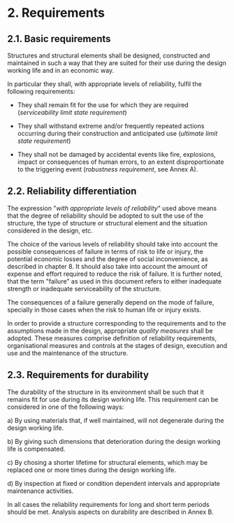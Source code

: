 # 2. Requirements
## 2.1. Basic requirements

 Structures and structural elements shall be designed, constructed and
 maintained in such a way that they are suited for their use during the
 design working life and in an economic way.

 In particular they shall, with appropriate levels of reliability,
 fulfil the following requirements:

-   They shall remain fit for the use for which they are required
    (*serviceability limit state requirement*)

-   They shall withstand extreme and/or frequently repeated actions
    occurring during their construction and anticipated use (*ultimate
    limit state requirement*)

-   They shall not be damaged by accidental events like fire,
    explosions, impact or consequences of human errors, to an extent
    disproportionate to the triggering event (*robustness requirement*,
    see Annex A).

## 2.2. Reliability differentiation

 The expression \"*with appropriate levels of reliability*\" used above
 means that the degree of reliability should be adopted to suit the use
 of the structure, the type of structure or structural element and the
 situation considered in the design, etc.

 The choice of the various levels of reliability should take into
 account the possible consequences of failure in terms of risk to life
 or injury, the potential economic losses and the degree of social
 inconvenience, as described in chapter 8. It should also take into
 account the amount of expense and effort required to reduce the risk
 of failure. It is further noted, that the term "failure" as used in this document refers to either inadequate
 strength or inadequate serviceability of the structure.

 The consequences of a failure generally depend on the mode of failure,
 specially in those cases when the risk to human life or injury exists.

 In order to provide a structure corresponding to the requirements and
 to the assumptions made in the design, appropriate *quality measures*
 shall be adopted. These measures comprise definition of reliability
 requirements, organisational measures and controls at the stages of
 design, execution and use and the maintenance of the structure.

## 2.3. Requirements for durability

 The durability of the structure in its environment shall be such that
 it remains fit for use during its design working life. This
 requirement can be considered in one of the following ways:

a)  By using materials that, if well maintained, will not degenerate
    during the design working life.

b)  By giving such dimensions that deterioration during the design
    working life is compensated.

c)  By chosing a shorter lifetime for structural elements, which may be
    replaced one or more times during the design working life.

d)  By inspection at fixed or condition dependent intervals and
    appropriate maintenance activities.

 In all cases the reliability requirements for long and short term
 periods should be met. Analysis aspects on durability are described in
 Annex B.
